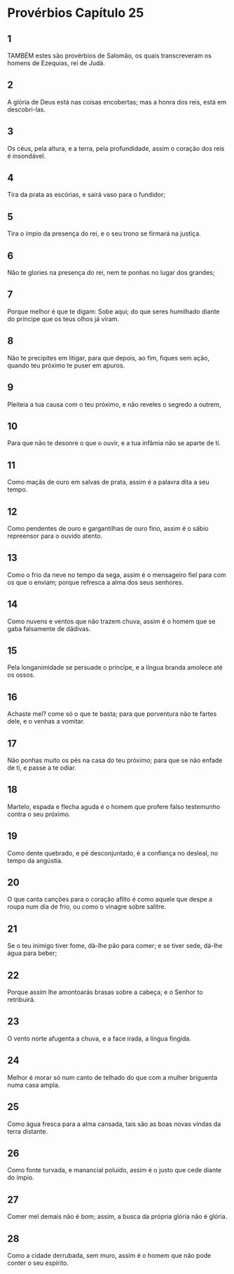 # Provérbios Capítulo 25

## 1
TAMBÉM estes são provérbios de Salomão, os quais transcreveram os homens de Ezequias, rei de Judá.

## 2
A glória de Deus está nas coisas encobertas; mas a honra dos reis, está em descobri-las.

## 3
Os céus, pela altura, e a terra, pela profundidade, assim o coração dos reis é insondável.

## 4
Tira da prata as escórias, e sairá vaso para o fundidor;

## 5
Tira o ímpio da presença do rei, e o seu trono se firmará na justiça.

## 6
Não te glories na presença do rei, nem te ponhas no lugar dos grandes;

## 7
Porque melhor é que te digam: Sobe aqui; do que seres humilhado diante do príncipe que os teus olhos já viram.

## 8
Não te precipites em litigar, para que depois, ao fim, fiques sem ação, quando teu próximo te puser em apuros.

## 9
Pleiteia a tua causa com o teu próximo, e não reveles o segredo a outrem,

## 10
Para que não te desonre o que o ouvir, e a tua infâmia não se aparte de ti.

## 11
Como maçãs de ouro em salvas de prata, assim é a palavra dita a seu tempo.

## 12
Como pendentes de ouro e gargantilhas de ouro fino, assim é o sábio repreensor para o ouvido atento.

## 13
Como o frio da neve no tempo da sega, assim é o mensageiro fiel para com os que o enviam; porque refresca a alma dos seus senhores.

## 14
Como nuvens e ventos que não trazem chuva, assim é o homem que se gaba falsamente de dádivas.

## 15
Pela longanimidade se persuade o príncipe, e a língua branda amolece até os ossos.

## 16
Achaste mel? come só o que te basta; para que porventura não te fartes dele, e o venhas a vomitar.

## 17
Não ponhas muito os pés na casa do teu próximo; para que se não enfade de ti, e passe a te odiar.

## 18
Martelo, espada e flecha aguda é o homem que profere falso testemunho contra o seu próximo.

## 19
Como dente quebrado, e pé desconjuntado, é a confiança no desleal, no tempo da angústia.

## 20
O que canta canções para o coração aflito é como aquele que despe a roupa num dia de frio, ou como o vinagre sobre salitre.

## 21
Se o teu inimigo tiver fome, dá-lhe pão para comer; e se tiver sede, dá-lhe água para beber;

## 22
Porque assim lhe amontoarás brasas sobre a cabeça; e o Senhor to retribuirá.

## 23
O vento norte afugenta a chuva, e a face irada, a língua fingida.

## 24
Melhor é morar só num canto de telhado do que com a mulher briguenta numa casa ampla.

## 25
Como água fresca para a alma cansada, tais são as boas novas vindas da terra distante.

## 26
Como fonte turvada, e manancial poluído, assim é o justo que cede diante do ímpio.

## 27
Comer mel demais não é bom; assim, a busca da própria glória não é glória.

## 28
Como a cidade derrubada, sem muro, assim é o homem que não pode conter o seu espírito.

